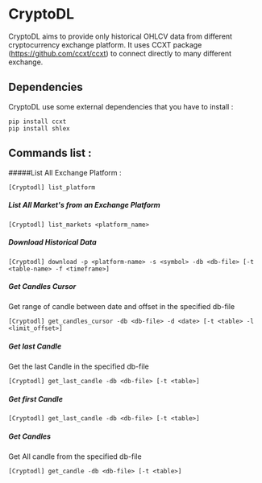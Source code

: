 # CryptoDL

CryptoDL aims to provide only historical OHLCV data from different cryptocurrency exchange platform.
It uses CCXT package (https://github.com/ccxt/ccxt) to connect directly to many different exchange.

## Dependencies
CryptoDL use some external dependencies that you have to install :
```shell script
pip install ccxt
pip install shlex
```

## Commands list :

#####List All Exchange Platform :
```
[Cryptodl] list_platform
```

##### List All Market's from an Exchange Platform
```
[Cryptodl] list_markets <platform_name>
```

##### Download Historical Data
```
[Cryptodl] download -p <platform-name> -s <symbol> -db <db-file> [-t <table-name> -f <timeframe>]
```

##### Get Candles Cursor
Get range of candle between date and offset in the specified db-file
```
[Cryptodl] get_candles_cursor -db <db-file> -d <date> [-t <table> -l <limit_offset>]
```

##### Get last Candle
Get the last Candle in the specified db-file
```
[Cryptodl] get_last_candle -db <db-file> [-t <table>]
```

##### Get first Candle
```
[Cryptodl] get_last_candle -db <db-file> [-t <table>]
```

##### Get Candles
Get All candle from the specified db-file
```
[Cryptodl] get_candle -db <db-file> [-t <table>]
```